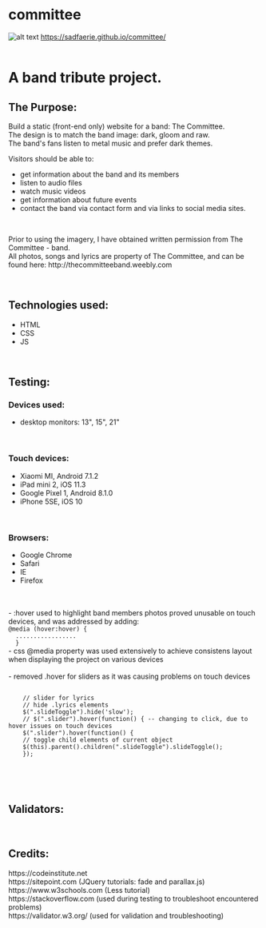 # committee
![alt text](https://github.com/sadfaerie/committee/blob/master/images/project.png)
https://sadfaerie.github.io/committee/<br><br>
<h1>A band tribute project.</h1>

<h2>The Purpose:</h2>

<p>Build a static (front-end only) website for a band: The Committee. <br>
The design is to match the band image: dark, gloom and raw. <br>
The band's fans listen to metal music and prefer dark themes.<br>
</p>

<p>Visitors should be able to:
<ul>
  <li>get information about the band and its members</li>
  <li>listen to audio files</li>
  <li>watch music videos </li>
  <li>get information about future events</li>
  <li>contact the band via contact form and via links to social media sites.</li>
</ul><br>
</p>


<p>Prior to using the imagery, I have obtained written permission from The Committee - band.<br>
All photos, songs and lyrics are property of The Committee, and can be found here: http://thecommitteeband.weebly.com
</p>
<br>

<h2>Technologies used:</h2>
<p><ul>
  <li>HTML</li>
  <li>CSS</li>
  <li>JS</li>
  </ul>
</p>
<br>

<h2>Testing:</h2>
<h3>Devices used:</h3> 
<ul>
  <li>desktop monitors: 13", 15", 21"</li>
</ul><br>
<h3>Touch devices:</h3>
<ul>
  <li>Xiaomi MI, Android 7.1.2</li>
  <li>iPad mini 2, iOS 11.3</li>
  <li>Google Pixel 1, Android 8.1.0</li>
  <li>iPhone 5SE, iOS 10</li>
</ul>
<br>
<h3>Browsers:</h3>
<ul>
  <li>Google Chrome</li>
  <li>Safari</li>
  <li>IE</li>
  <li>Firefox</li>
</ul>
<br>
<br>
- :hover used to highlight band members photos proved unusable on touch devices, and was addressed by adding: <br>
  <code>@media (hover:hover) {
  .................
  }</code>
<br>
- css @media property was used extensively to achieve consistens layout when displaying the project on various devices<br>
<br>
- removed .hover for sliders as it was causing problems on touch devices
<p><code>
    // slider for lyrics
    // hide .lyrics elements
    $(".slideToggle").hide('slow');
    // $(".slider").hover(function() { -- changing to click, due to hover issues on touch devices
    $(".slider").hover(function() {
    // toggle child elements of current object
    $(this).parent().children(".slideToggle").slideToggle();
    });
  </code></p>
<br><br>
  
<h2>Validators:</h2>


<br>

<h2>Credits:</h2>
https://codeinstitute.net<br>
https://sitepoint.com (JQuery tutorials: fade and parallax.js)<br>
https://www.w3schools.com (Less tutorial)<br>
https://stackoverflow.com (used during testing to troubleshoot encountered problems)<br>
https://validator.w3.org/ (used for validation and troubleshooting)<br><br>

